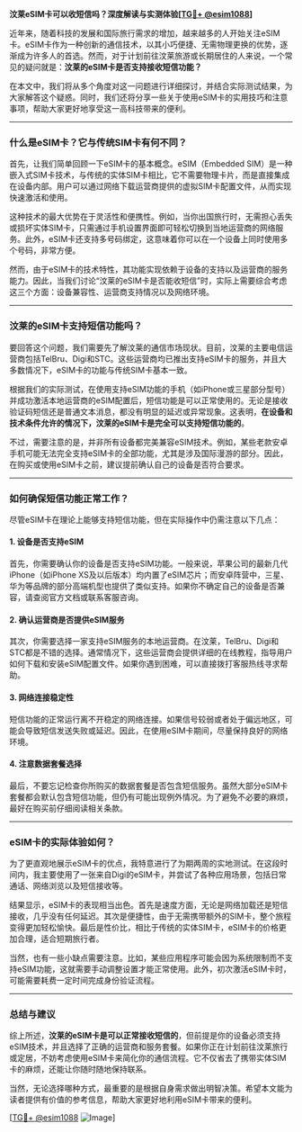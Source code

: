 **汶莱eSIM卡可以收短信吗？深度解读与实测体验[[TG💪+ @esim1088](https://t.me/s/esim1088)]**

近年来，随着科技的发展和国际旅行需求的增加，越来越多的人开始关注eSIM卡。eSIM卡作为一种创新的通信技术，以其小巧便捷、无需物理更换的优势，逐渐成为许多人的首选。然而，对于计划前往汶莱旅游或长期居住的人来说，一个常见的疑问就是：**汶莱的eSIM卡是否支持接收短信功能？**

在本文中，我们将从多个角度对这一问题进行详细探讨，并结合实际测试结果，为大家解答这个疑惑。同时，我们还将分享一些关于使用eSIM卡的实用技巧和注意事项，帮助大家更好地享受这一高科技带来的便利。

---

### **什么是eSIM卡？它与传统SIM卡有何不同？**

首先，让我们简单回顾一下eSIM卡的基本概念。eSIM（Embedded SIM）是一种嵌入式SIM卡技术，与传统的实体SIM卡相比，它不需要物理卡片，而是直接集成在设备内部。用户可以通过网络下载运营商提供的虚拟SIM卡配置文件，从而实现快速激活和使用。

这种技术的最大优势在于灵活性和便携性。例如，当你出国旅行时，无需担心丢失或损坏实体SIM卡，只需通过手机设置界面即可轻松切换到当地运营商的网络服务。此外，eSIM卡还支持多号码绑定，这意味着你可以在一个设备上同时使用多个号码，非常方便。

然而，由于eSIM卡的技术特性，其功能实现依赖于设备的支持以及运营商的服务能力。因此，当我们讨论“汶莱的eSIM卡是否能收短信”时，实际上需要综合考虑这三个方面：设备兼容性、运营商支持情况以及网络环境。

---

### **汶莱的eSIM卡支持短信功能吗？**

要回答这个问题，我们需要先了解汶莱的通信市场现状。目前，汶莱的主要电信运营商包括TelBru、Digi和STC。这些运营商均已推出支持eSIM卡的服务，并且大多数情况下，eSIM卡的功能与传统SIM卡基本一致。

根据我们的实际测试，在使用支持eSIM功能的手机（如iPhone或三星部分型号）并成功激活本地运营商的eSIM配置后，短信功能是可以正常使用的。无论是接收验证码短信还是普通文本消息，都没有明显的延迟或异常现象。这表明，**在设备和技术条件允许的情况下，汶莱的eSIM卡是完全可以支持短信功能的**。

不过，需要注意的是，并非所有设备都完美兼容eSIM技术。例如，某些老款安卓手机可能无法完全支持eSIM卡的全部功能，尤其是涉及国际漫游的部分。因此，在购买或使用eSIM卡之前，建议提前确认自己的设备是否符合要求。

---

### **如何确保短信功能正常工作？**

尽管eSIM卡在理论上能够支持短信功能，但在实际操作中仍需注意以下几点：

#### **1. 设备是否支持eSIM**
首先，你需要确认你的设备是否支持eSIM功能。一般来说，苹果公司的最新几代iPhone（如iPhone XS及以后版本）均内置了eSIM芯片；而安卓阵营中，三星、华为等品牌的部分高端机型也提供了类似支持。如果你不确定自己的设备是否兼容，请查阅官方文档或联系客服咨询。

#### **2. 确认运营商是否提供eSIM服务**
其次，你需要选择一家支持eSIM服务的本地运营商。在汶莱，TelBru、Digi和STC都是不错的选择。通常情况下，这些运营商会提供详细的在线教程，指导用户如何下载和安装eSIM配置文件。如果你遇到困难，可以直接拨打客服热线寻求帮助。

#### **3. 网络连接稳定性**
短信功能的正常运行离不开稳定的网络连接。如果信号较弱或者处于偏远地区，可能会导致短信发送失败或延迟。因此，在使用eSIM卡期间，尽量保持良好的网络环境。

#### **4. 注意数据套餐选择**
最后，不要忘记检查你所购买的数据套餐是否包含短信服务。虽然大部分eSIM卡套餐都会默认包含短信功能，但仍有可能出现例外情况。为了避免不必要的麻烦，最好在购买前仔细阅读相关条款。

---

### **eSIM卡的实际体验如何？**

为了更直观地展示eSIM卡的优点，我特意进行了为期两周的实地测试。在这段时间内，我主要使用了一张来自Digi的eSIM卡，并尝试了各种应用场景，包括日常通话、网络浏览以及短信接收等。

结果显示，eSIM卡的表现相当出色。首先是速度方面，无论是网络加载还是短信接收，几乎没有任何延迟。其次是便捷性，由于无需携带额外的SIM卡，整个旅程变得更加轻松愉快。最后是性价比，相比于传统的实体SIM卡，eSIM卡的价格更加合理，适合短期旅行者。

当然，也有一些小缺点需要注意。比如，某些应用程序可能会因为系统限制而不支持eSIM功能，这就需要手动调整设置才能正常使用。此外，初次激活eSIM卡时，可能需要耗费一定时间完成身份验证流程。

---

### **总结与建议**

综上所述，**汶莱的eSIM卡是可以正常接收短信的**，但前提是你的设备必须支持eSIM技术，并且选择了正确的运营商和服务套餐。如果你正在计划前往汶莱旅行或定居，不妨考虑使用eSIM卡来简化你的通信流程。它不仅省去了携带实体SIM卡的麻烦，还能让你随时随地保持联系。

当然，无论选择哪种方式，最重要的是根据自身需求做出明智决策。希望本文能为读者提供有价值的参考信息，帮助大家更好地利用eSIM卡带来的便利。

[[TG💪+ @esim1088](https://t.me/s/esim1088) ![Image](https://i.postimg.cc/4NQfJmqS/Snipaste-2025-05-13-00-14-12.png)]